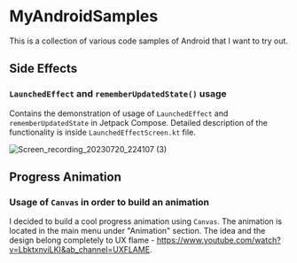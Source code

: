 # MyAndroidSamples

This is a collection of various code samples of Android that I want to try out.

## Side Effects
### `LaunchedEffect` and `rememberUpdatedState()` usage

Contains the demonstration of usage of `LaunchedEffect` and `rememberUpdatedState` in Jetpack
Compose.
Detailed description of the functionality is inside `LaunchedEffectScreen.kt` file. 

![Screen_recording_20230720_224107 (3)](https://github.com/nsmirosh/MyAndroidSamples/assets/5850601/33007064-06b6-45ee-ba3b-a465f09c91d8)

## Progress Animation 
### Usage of `Canvas` in order to build an animation 

I decided to build a cool progress animation using `Canvas`. The animation is located in the main menu under "Animation" section.
The idea and the design belong completely to UX flame - https://www.youtube.com/watch?v=LbktxnviLKI&ab_channel=UXFLAME.